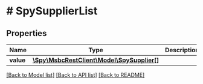 # # SpySupplierList

## Properties

Name | Type | Description | Notes
------------ | ------------- | ------------- | -------------
**value** | [**\Spy\MsbcRestClient\Model\SpySupplier[]**](SpySupplier.md) |  | [optional]

[[Back to Model list]](../../README.md#models) [[Back to API list]](../../README.md#endpoints) [[Back to README]](../../README.md)
